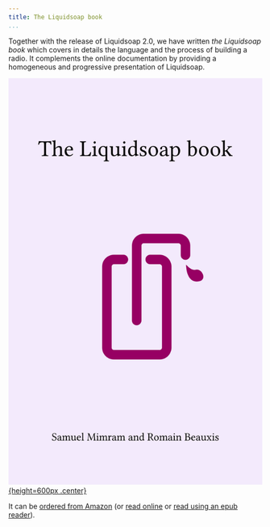 ```yaml
---
title: The Liquidsoap book
...
```


Together with the release of Liquidsoap 2.0, we have written _the Liquidsoap
book_ which covers in details the language and the process of building a
radio. It complements the online documentation by providing a homogeneous and
progressive presentation of Liquidsoap.

[![The Liquidsoap book](book.svg){height=600px .center}](https://www.amazon.com/dp/B095PVTYR3)

It can be [ordered from Amazon](https://www.amazon.com/dp/B095PVTYR3) (or [read
online](book.pdf) or [read using an epub reader](book.epub)).

